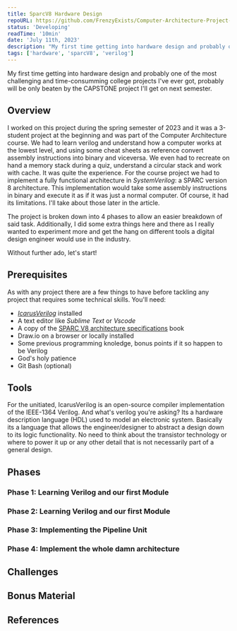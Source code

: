 ```yaml
---
title: SparcV8 Hardware Design
repoURL: https://github.com/FrenzyExists/Computer-Architecture-Project-SPARC
status: 'Developing'
readTime: '10min'
date: 'July 11th, 2023'
description: "My first time getting into hardware design and probably one of the most challenging and time-consumming college projects I've ever got"
tags: ['hardware', 'sparcV8', 'verilog']
---
```


My first time getting into hardware design and probably one of the most challenging and time-consumming college projects I've ever got, probably will be only beaten by the CAPSTONE project I'll get on next semester.

## Overview

I worked on this project during the spring semester of 2023 and it was a 3-student project at the beginning and was part of the Computer Architecture course. We had to learn verilog and understand how a computer works at the lowest level, and using some cheat sheets as reference convert assembly instructions into binary and viceversa. We even had to recreate on hand a memory stack during a quiz, understand a circular stack and work with cache. It was quite the experience. For the course project we had to implement a fully functional architecture in *SystemVerilog*: a SPARC version 8 architecture. This implementation would take some assembly instructions in binary and execute it as if it was just a normal computer. Of course, it had its limitations. I'll take about those later in the article.

The project is broken down into 4 phases to allow an easier breakdown of said task. Additionally, I did some extra things here and there as I really wanted to experiment more and get the hang on different tools a digital design engineer would use in the industry.

Without further ado, let's start!

## Prerequisites

As with any project there are a few things to have before tackling any project that requires some technical skills. You'll need:

- *[IcarusVerilog]()* installed
- A text editor like *Sublime Text* or *Vscode*
- A copy of the [SPARC V8 architecture specifications]() book
- Draw.io on a browser or locally installed
- Some previous programming knoledge, bonus points if it so happen to be Verilog
- God's holy patience
- Git Bash (optional)

## Tools

For the unitiated, IcarusVerilog is an open-source compiler implementation of the IEEE-1364 Verilog. And what's verilog you're asking? Its a hardware description language (HDL) used to model an electronic system. Basically its  a language that allows the engineer/designer to abstract a design down to its logic functionality. No need to think about the transistor technology or where to power it up or any other detail that is not necessarily part of a general design.

## Phases


### Phase 1: Learning Verilog and our first Module


### Phase 2: Learning Verilog and our first Module

### Phase 3: Implementing the Pipeline Unit

### Phase 4: Implement the whole damn architecture


## Challenges


## Bonus Material


## References

